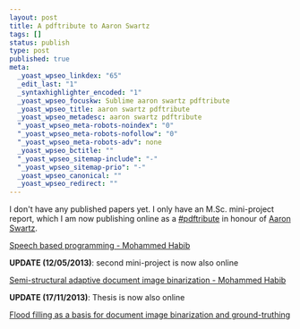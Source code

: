 ```yaml
---
layout: post
title: A pdftribute to Aaron Swartz
tags: []
status: publish
type: post
published: true
meta: 
  _yoast_wpseo_linkdex: "65"
  _edit_last: "1"
  _syntaxhighlighter_encoded: "1"
  _yoast_wpseo_focuskw: Sublime aaron swartz pdftribute
  _yoast_wpseo_title: aaron swartz pdftribute
  _yoast_wpseo_metadesc: aaron swartz pdftribute
  "_yoast_wpseo_meta-robots-noindex": "0"
  "_yoast_wpseo_meta-robots-nofollow": "0"
  "_yoast_wpseo_meta-robots-adv": none
  _yoast_wpseo_bctitle: ""
  "_yoast_wpseo_sitemap-include": "-"
  "_yoast_wpseo_sitemap-prio": "-"
  _yoast_wpseo_canonical: ""
  _yoast_wpseo_redirect: ""
---
```


I don't have any published papers yet. I only have an M.Sc. mini-project report, which I am now publishing online as a [#pdftribute](http://pdftribute.net/) in honour of [Aaron Swartz](http://mashable.com/2013/01/13/aaron-swartz/).

[Speech based programming - Mohammed Habib](https://dl.dropbox.com/u/22583048/speech-based-programming.pdf)

**UPDATE (12/05/2013)**: second mini-project is now also online

[Semi-structural adaptive document image binarization - Mohammed Habib](https://dl.dropboxusercontent.com/u/22583048/habib-miniproject.pdf)


**UPDATE (17/11/2013)**: Thesis is now also online

[Flood filling as a basis for document image binarization and ground-truthing](https://dl.dropboxusercontent.com/u/22583048/thesis.pdf)